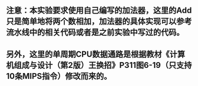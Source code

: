 ## 注意：本实验要求使用自己编写的加法器，这里的Add只是简单地将两个数相加，加法器的具体实现可以参考流水线中的相关代码或者是之前实验中写过的代码。
## 另外，这里的单周期CPU数据通路是根据教材《计算机组成与设计（第2版）王换招》P311图6-19（只支持10条MIPS指令）修改而来的。
